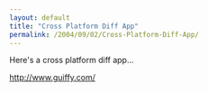 ```yaml
---
layout: default
title: "Cross Platform Diff App"
permalink: /2004/09/02/Cross-Platform-Diff-App/
---
```


<P>Here's a cross platform diff app...</P>
<P><A class="" href="http://www.guiffy.com/" target=_blank>http://www.guiffy.com/</A></P>